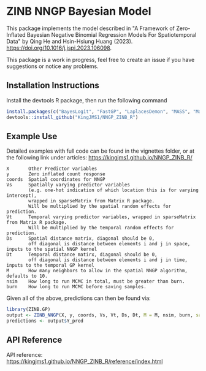 # ZINB NNGP Bayesian Model

This package implements the model described in "A Framework of Zero-Inflated Bayesian Negative
Binomial Regression Models For Spatiotemporal Data" by Qing He and Hsin-Hsiung Huang (2023). https://doi.org/10.1016/j.jspi.2023.106098. 

This package is a work in progress, feel free to create an issue if you have suggestions or notice any problems.

## Installation Instructions
Install the devtools R package, then run the following command
```r
install.packages(c("BayesLogit", "FastGP", "LaplacesDemon", "MASS", "Matrix", "msm", "mvtnorm", "spNNGP"))
devtools::install_github("KingJMS1/NNGP_ZINB_R")
```

## Example Use
Detailed examples with full code can be found in the vignettes folder, or at the following link under articles: https://kingjms1.github.io/NNGP_ZINB_R/

```
X       Other Predictor variables
y       Zero inflated count response
coords  Spatial coordinates for NNGP
Vs      Spatially varying predictor variables 
        (e.g. one-hot indication of which location this is for varying intercept), 
        wrapped in sparseMatrix from Matrix R package. 
        Will be multiplied by the spatial random effects for prediction.
Vt      Temporal varying predictor variables, wrapped in sparseMatrix from Matrix R package. 
        Will be multiplied by the temporal random effects for prediction.
Ds      Spatial distance matrix, diagonal should be 0, 
        off diagonal is distance between elements i and j in space, inputs to the spatial NNGP kernel
Dt      Temporal distance matirx, diagonal should be 0, 
        off diagonal is distance between elements i and j in time, inputs to the temporal GP kernel
M       How many neighbors to allow in the spatial NNGP algorithm, defaults to 10.
nsim    How long to run MCMC in total, must be greater than burn.
burn    How long to run MCMC before saving samples.
```

Given all of the above, predictions can then be found via:
```r
library(ZINB.GP)
output <- ZINB_NNGP(X, y, coords, Vs, Vt, Ds, Dt, M = M, nsim, burn, save_ypred = TRUE)
predictions <- output$Y_pred
```

## API Reference
API reference: https://kingjms1.github.io/NNGP_ZINB_R/reference/index.html